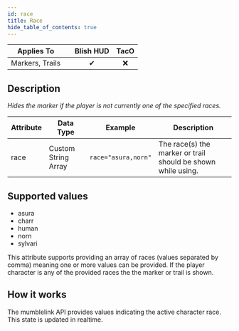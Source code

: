 ```yaml
---
id: race
title: Race
hide_table_of_contents: true
---
```


| Applies To | | Blish HUD | TacO |
|-|-|-|-|
| <center>Markers, Trails</center> | | <center>✔</center> | <center>❌</center> |

## Description

*Hides the marker if the player is not currently one of the specified races.*

| Attribute | Data Type | Example | Description |
|-|-|-|-|
| race | Custom String Array | `race="asura,norn"` | The race(s) the marker or trail should be shown while using. |

## Supported values

- asura
- charr
- human
- norn
- sylvari

This attribute supports providing an array of races (values separated by comma) meaning one or more values can be provided.  If the player character is any of the provided races the the marker or trail is shown.

## How it works

The mumblelink API provides values indicating the active character race.  This state is updated in realtime.